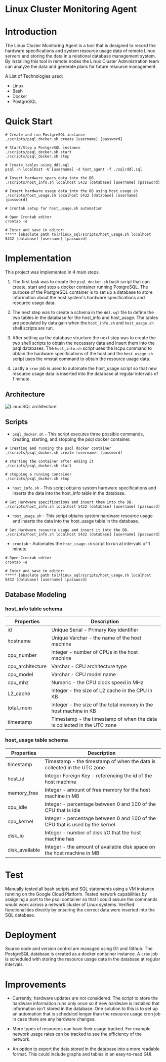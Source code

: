 
# Linux Cluster Monitoring Agent
# Introduction
The Linux Cluster Monitoring Agent is a tool that is designed to record the
hardware specifications and system resource usage data of remote Linux servers and
storing the data in a relational database management system. By installing
this tool in remote nodes the Linux Cluster Administration team can analyze
the data and generate plans for future resource management.

A List of Technologies used:
- Linux
- Bash
- Docker
- PostgreSQL
# Quick Start
```
# Create and run PostgreSQL instance
./scripts/psql_docker.sh create [username] [password]

# Start/Stop a PostgreSQL instance
./scripts/psql_docker.sh start
./scripts/psql_docker.sh stop

# Create tables using ddl.sql
psql -h localhost -U [username] -d host_agent -f ./sql/ddl.sql

# Insert hardware specs data into the DB 
./scripts/host_info.sh localhost 5432 [database] [username] [password]

# Insert hardware usage data into the DB using host_usage.sh
./scripts/host_usage.sh localhost 5432 [database] [username] [password]

# Crontab setup for host_usage.sh automation

# Open Crontab editor
crontab -e

# Enter and save in editor:
***** [absolute path to]/linux_sql/scripts/host_usage.sh localhost 5432 [database] [username] [password]

```
# Implementation
This project was implemented in 4 main steps.

1. The first task was to create the `psql_docker.sh` bash script that can
   create, start and stop a docker container running PostgreSQL. The purpose
   of the PostgreSQL container is to set up a database to store information
   about the host system's hardware specifications and resource usage data.

2. The next step was to create a schema in the `ddl.sql` file to define the
   two tables in the database for the host_info and host_usage.
   The tables are populated by data gain when the `host_info.sh`
   and `host_usage.sh` shell scripts are run.

3. After setting up the database structure the next step was to create
   the two shell scripts to obtain the necessary data and insert them into the
   psql databases. The `host_info.sh` script uses the lscpu command to obtain
   the hardware specifications of the host and the `host_usage.sh` script uses
   the vmstat command to obtain the resource usage data.

4. Lastly a `cron` job is used to automate the host_usage script so
   that new resource usage data is inserted into the database at regular
   intervals of 1 minute.

## Architecture
![Linux SQL architecture](assets/linuxSQL_architecture.jpg)
## Scripts

- `psql_docker.sh` - This script executes three possible commands,
  creating, starting, and stopping the psql docker container.
```
# Creating and running the psql docker container
./scripts/psql_docker.sh create [username] [password]

# starting the container after ending it
./scripts/psql_docker.sh start

# stopping a running container
./scripts/psql_docker.sh stop
```
- `host_info.sh` - This script obtains system hardware specifications
  and inserts the data into the host_info table in the database.
```
# Get Hardware specifications and insert them into the DB.
./scripts/host_info.sh localhost 5432 [database] [username] [password]

```
- `host_usage.sh` - This script obtains system hardware resource usage
  and inserts the data into the host_usage table in the database.
```
# Get Hardware resource usage and insert it into the DB.
./scripts/host_info.sh localhost 5432 [database] [username] [password]

```
- `crontab` - Automates the `host_usage.sh` script to run at intervals of 1 minute.
```
# Open Crontab editor
crontab -e

# Enter and save in editor:
***** [absolute path to]/linux_sql/scripts/host_usage.sh localhost 5432 [database] [username] [password]
```
## Database Modeling

### host_info table schema

| Properties       | Description                                                              |
|------------------|--------------------------------------------------------------------------|
| id               | Unique Serial - Primary Key identifier                                   |
| hostname         | Unique Varchar - the name of the host machine                                |
| cpu_number       | Integer - number of CPUs in the host machine                             |
| cpu_architecture | Varchar - CPU architecture type                                          |
| cpu_model        | Varchar - CPU model name                                                 |
| cpu_mhz          | Numeric - the CPU clock speed in MHz                                     |
| L2_cache         | Integer - the size of L2 cache in the CPU in KB                          |
| total_mem        | Integer - the size of the total memory in the host machine in KB         |
| timestamp        | Timestamp - the timestamp of when the data is collected in the UTC zone |


### host_usage table schema

| Properties     | Description                                                                   |
|----------------|-------------------------------------------------------------------------------|
| timestamp      | Timestamp - the timestamp of when the data is collected in the UTC zone      |
| host_id        | Integer Foreign Key - referencing the id of the host machine                  |
| memory_free    | Integer - amount of free memory for the host machine in MB                    |
| cpu_idle       | Integer - percentage between 0 and  100 of the CPU that is idle               |
| cpu_kernel     | Integer - percentage between 0 and  100 of the CPU that is used by the kernel |
| disk_io        | Integer - number of disk I/O that the host machine has                        |
| disk_available | Integer - the amount of available disk space on the host machine in MB        |

# Test

Manually tested all bash scripts and SQL statements using a VM instance
running on the Google Cloud Platform. Tested network capabilities by assigning
a port to the psql container so that I could assure the commands would
work across a network cluster of Linux systems. Verified functionalities
directly by ensuring the correct data were inserted into the SQL database.

# Deployment
Source code and version control are managed using Git and Github.
The PostgreSQL database is created as a docker container instance.
A `cron` job is scheduled with storing the resource usage data
in the database at regular intervals.

# Improvements

- Currently, hardware updates are not considered.
  The script to store the hardware information runs only once so if
  new hardware is installed that information isn't stored in the database.
  One solution to this is to set up an automation that is scheduled
  longer than the resource usage cron job in case there are any hardware changes.


- More types of resources can have their usage tracked.
  For example network usage rates can be tracked to see the efficiency
  of the network.


- An option to export the data stored in the database into a more readable format. This could include graphs and tables in an easy-to-read GUI. 
